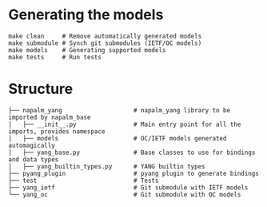 Generating the models
=====================

    make clean     # Remove automatically generated models
	make submodule # Synch git submodules (IETF/OC models)
	make models    # Generating supported models
    make tests     # Run tests


Structure
=========

	├── napalm_yang                    # napalm_yang library to be imported by napalm_base
	│   ├── __init__.py                # Main entry point for all the imports, provides namespace
	│   ├── models                     # OC/IETF models generated automagically
	│   ├── yang_base.py               # Base classes to use for bindings and data types
	│   ├── yang_builtin_types.py      # YANG builtin types
	├── pyang_plugin                   # pyang plugin to generate bindings
	├── test                           # Tests
	├── yang_ietf                      # Git submodule with IETF models
	└── yang_oc                        # Git submodule with OC models
